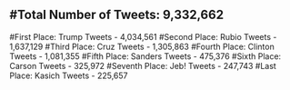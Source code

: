 #Total Number of Tweets: 9,332,662 
---
#First Place: Trump Tweets - 4,034,561
#Second Place: Rubio Tweets - 1,637,129
#Third Place: Cruz Tweets - 1,305,863
#Fourth Place: Clinton Tweets - 1,081,355
#Fifth Place: Sanders Tweets - 475,376
#Sixth Place: Carson Tweets - 325,972
#Seventh Place: Jeb! Tweets - 247,743
#Last Place: Kasich Tweets - 225,657
